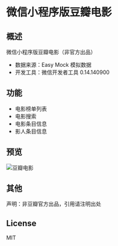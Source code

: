 # 微信小程序版豆瓣电影

## 概述
微信小程序版豆瓣电影（非官方出品）
- 数据来源：Easy Mock 模拟数据
- 开发工具：微信开发者工具 0.14.140900


## 功能
- 电影榜单列表
- 电影搜索
- 电影条目信息
- 影人条目信息

## 预览
![豆瓣电影](https://github.com/bruintong/resource/blob/master/screenshots/wechat-webapp-douban-movie/douban-movie.gif)

## 其他
声明：非豆瓣官方出品，引用请注明出处

## License
MIT
